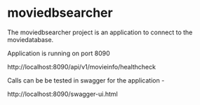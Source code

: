 # moviedbsearcher

The moviedbsearcher project is an application to connect to the moviedatabase.

Application is running on port 8090

http://localhost:8090/api/v1/movieinfo/healthcheck


Calls can be be tested in swagger for the application - 

http://localhost:8090/swagger-ui.html



